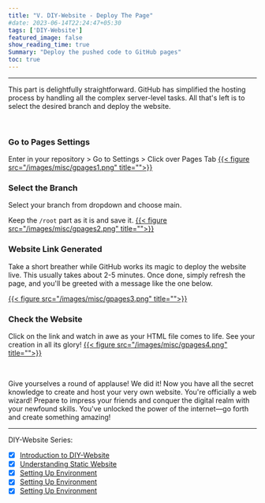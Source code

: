```yaml
---
title: "V. DIY-Website - Deploy The Page"
#date: 2023-06-14T22:24:47+05:30
tags: ['DIY-Website']
featured_image: false
show_reading_time: true
Summary: "Deploy the pushed code to GitHub pages"
toc: true
---
```

----

This part is delightfully straightforward. GitHub has simplified the hosting process by handling all 
the complex server-level tasks. All that's left is to select the desired branch and deploy the website.

&nbsp;

### Go to Pages Settings
Enter in your repository > Go to Settings > Click over Pages Tab
[{{< figure src="/images/misc/gpages1.png" title="">}}](/images/misc/gpages1.png)

### Select the Branch
Select your branch from dropdown and choose main. 

Keep the ``/root`` part as it is and save it.
[{{< figure src="/images/misc/gpages2.png" title="">}}](/images/misc/gpages2.png)

### Website Link Generated
Take a short breather while GitHub works its magic to deploy the website live. 
This usually takes about 2-5 minutes. Once done, simply refresh the page, 
and you'll be greeted with a message like the one below.

[{{< figure src="/images/misc/gpages3.png" title="">}}](/images/misc/gpages3.png)

### Check the Website
Click on the link and watch in awe as your HTML file comes to life. See your creation in all its glory!
[{{< figure src="/images/misc/gpages4.png" title="">}}](/images/misc/gpages4.png)

&nbsp;

Give yourselves a round of applause! We did it! Now you have all the secret knowledge to create and host your very own website. You're officially a web wizard! Prepare to impress your friends and conquer the digital realm with your newfound skills. You've unlocked the power of the internet—go forth and create something amazing!


---

DIY-Website Series:
* [x] [Introduction to DIY-Website](/post/diy-website/intro/)
* [x] [Understanding Static Website](/post/diy-website/static_website/)
* [x] [Setting Up Environment](/post/diy-website/setting_up_env/)
* [x] [Setting Up Environment](/post/diy-website/create_content/)
* [x] [Setting Up Environment](/post/diy-website/deploy_page/)